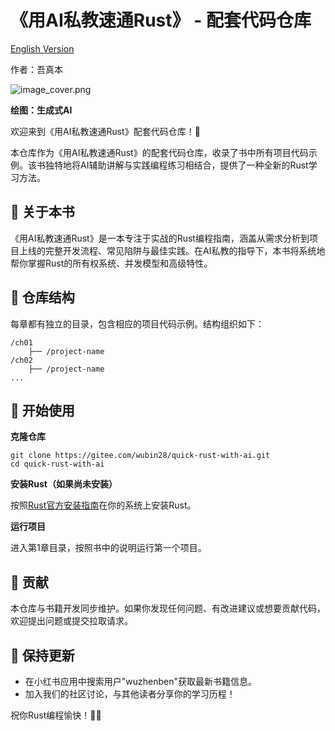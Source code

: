 # 《用AI私教速通Rust》 - 配套代码仓库

[English Version](README.md)

作者：吾真本

![image_cover.png](image-cover.png)

**绘图：生成式AI**

欢迎来到《用AI私教速通Rust》配套代码仓库！🚀

本仓库作为《用AI私教速通Rust》的配套代码仓库，收录了书中所有项目代码示例。该书独特地将AI辅助讲解与实践编程练习相结合，提供了一种全新的Rust学习方法。

## **📖 关于本书**

《用AI私教速通Rust》是一本专注于实战的Rust编程指南，涵盖从需求分析到项目上线的完整开发流程、常见陷阱与最佳实践。在AI私教的指导下，本书将系统地帮你掌握Rust的所有权系统、并发模型和高级特性。

## **📂 仓库结构**

每章都有独立的目录，包含相应的项目代码示例。结构组织如下：

```
/ch01
    ├── /project-name
/ch02
    ├── /project-name
...

```

## **🚀 开始使用**

**克隆仓库**

```
git clone https://gitee.com/wubin28/quick-rust-with-ai.git
cd quick-rust-with-ai
```

**安装Rust（如果尚未安装）**

按照[Rust官方安装指南](https://www.rust-lang.org/tools/install)在你的系统上安装Rust。

**运行项目**

进入第1章目录，按照书中的说明运行第一个项目。

## **🤝 贡献**

本仓库与书籍开发同步维护。如果你发现任何问题、有改进建议或想要贡献代码，欢迎提出问题或提交拉取请求。

## **📢 保持更新**

- 在小红书应用中搜索用户"wuzhenben"获取最新书籍信息。
- 加入我们的社区讨论，与其他读者分享你的学习历程！

祝你Rust编程愉快！🦀✨